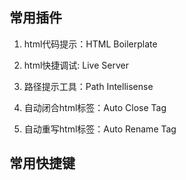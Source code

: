 ## 常用插件

1.  html代码提示：HTML Boilerplate

    

2.  html快捷调试: Live Server

3.  路径提示工具：Path Intellisense

4.  自动闭合html标签：Auto Close Tag

5.  自动重写html标签：Auto Rename Tag

## 常用快捷键


